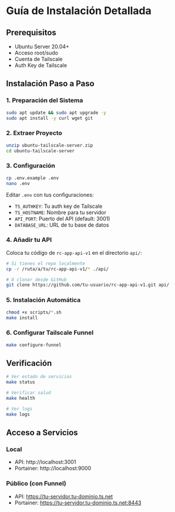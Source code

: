 # Guía de Instalación Detallada

## Prerequisitos

- Ubuntu Server 20.04+ 
- Acceso root/sudo
- Cuenta de Tailscale
- Auth Key de Tailscale

## Instalación Paso a Paso

### 1. Preparación del Sistema

```bash
sudo apt update && sudo apt upgrade -y
sudo apt install -y curl wget git
```

### 2. Extraer Proyecto

```bash
unzip ubuntu-tailscale-server.zip
cd ubuntu-tailscale-server
```

### 3. Configuración

```bash
cp .env.example .env
nano .env
```

Editar `.env` con tus configuraciones:
- `TS_AUTHKEY`: Tu auth key de Tailscale
- `TS_HOSTNAME`: Nombre para tu servidor
- `API_PORT`: Puerto del API (default: 3001)
- `DATABASE_URL`: URL de tu base de datos

### 4. Añadir tu API

Coloca tu código de `rc-app-api-v1` en el directorio `api/`:

```bash
# Si tienes el repo localmente
cp -r /ruta/a/tu/rc-app-api-v1/* ./api/

# O clonar desde GitHub
git clone https://github.com/tu-usuario/rc-app-api-v1.git api/
```

### 5. Instalación Automática

```bash
chmod +x scripts/*.sh
make install
```

### 6. Configurar Tailscale Funnel

```bash
make configure-funnel
```

## Verificación

```bash
# Ver estado de servicios
make status

# Verificar salud
make health

# Ver logs
make logs
```

## Acceso a Servicios

### Local
- API: http://localhost:3001
- Portainer: http://localhost:9000

### Público (con Funnel)
- API: https://tu-servidor.tu-dominio.ts.net
- Portainer: https://tu-servidor.tu-dominio.ts.net:8443